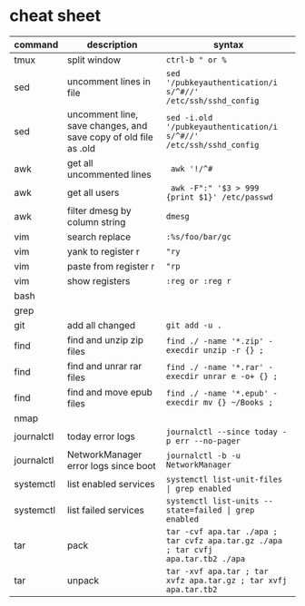 # cheat sheet #


| command   | description               | syntax                                                        |
|---        |---                        |---                                                            |
| tmux      | split window              | <code>ctrl-b " or %</code>                                    |
| sed       | uncomment lines in file   | <code>sed '/pubkeyauthentication/i s/^#//' /etc/ssh/sshd_config</code> |
| sed       | uncomment line, save changes, and save copy of old file as .old |<code>sed -i.old '/pubkeyauthentication/i s/^#//' /etc/ssh/sshd_config</code>|
| awk       | get all uncommented lines |<code> awk '!/^#|^$/ {print}' /etc/ssh/sshd_conf</code>|
| awk       | get all users             |<code> awk -F":" '$3 > 999 {print $1}' /etc/passwd </code>|
| awk       | filter dmesg by column string | <code>dmesg | awk 'tolower($2) ~ /bluetooth/ {print $1 " " $2}' </code> |
| vim       | search replace            | <code>:%s/foo/bar/gc</code> |
| vim       | yank to register r        | <code>"ry</code> |
| vim       | paste from register r     | <code>"rp</code> |
| vim       | show registers            | <code>:reg or :reg r</code> |
| bash      |                           | <code></code>|
| grep      |                           | <code></code>|
| git       | add all changed           | <code>git add -u .</code> |
| find      | find and unzip zip files  | <code>find ./ -name '*.zip' -execdir unzip -r {} \;</code> |
| find      | find and unrar rar files  | <code>find ./ -name '*.rar' -execdir unrar e -o+ {} \;</code> |
| find      | find and move epub files  | <code>find ./ -name '*.epub' -execdir mv {} ~/Books \;</code> |
| nmap      |                           | <code></code>|
| journalctl | today error logs         | <code>journalctl --since today -p err --no-pager</code> |
| journalctl | NetworkManager error logs since boot | <code>journalctl -b -u NetworkManager</code> |
| systemctl | list enabled services     | <code>systemctl list-unit-files \| grep enabled</code> |
| systemctl | list failed services      | <code>systemctl list-units --state=failed  \| grep enabled</code> |
| tar       | pack                      | <code>tar -cvf apa.tar ./apa ; tar cvfz apa.tar.gz ./apa ; tar cvfj apa.tar.tb2 ./apa</code> |
| tar       | unpack                    | <code>tar -xvf apa.tar ; tar xvfz apa.tar.gz ; tar xvfj apa.tar.tb2</code> |
